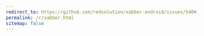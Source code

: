 ```yaml
---
redirect_to: https://github.com/redsolution/xabber-android/issues/540#issuecomment-394668241
permalink: /r/xabber.html
sitemap: false
---
```

